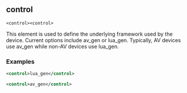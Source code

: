 
## control

`<control><control>
`

This element is used to define the underlying framework used by the device. Current options include av\_gen or lua\_gen. Typically, AV devices use av\_gen while non-AV devices use lua\_gen.


### Examples

```xml
<control>lua_gen</control>
```

```xml
<control>av_gen</control>
```
